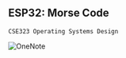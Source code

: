 ## ESP32: Morse Code

``` CSE323 Operating Systems Design ``` 

![OneNote](doc/Screenshot_2022-08-14-15-47-02-556_com.microsoft.office.onenote.jpg)
